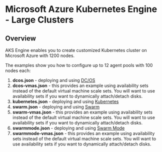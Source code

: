 # Microsoft Azure Kubernetes Engine - Large Clusters

## Overview

AKS Engine enables you to create customized Kubernetes cluster on Microsoft Azure with 1200 nodes.

The examples show you how to configure up to 12 agent pools with 100 nodes each:

1. **dcos.json** - deploying and using [DC/OS](../../docs/dcos.md)
2. **dcos-vmas.json** - this provides an example using availability sets instead of the default virtual machine scale sets.  You will want to use availability sets if you want to dynamically attach/detach disks.
3. **kubernetes.json** - deploying and using [Kubernetes](../../docs/kubernetes.md)
4. **swarm.json** - deploying and using [Swarm](../../docs/swarm.md)
5. **swarm-vmas.json** - this provides an example using availability sets instead of the default virtual machine scale sets.  You will want to use availability sets if you want to dynamically attach/detach disks.
6. **swarmmode.json** - deploying and using [Swarm Mode](../../docs/swarmmode.md)
7. **swarmmode-vmas.json** - this provides an example using availability sets instead of the default virtual machine scale sets.  You will want to use availability sets if you want to dynamically attach/detach disks.
